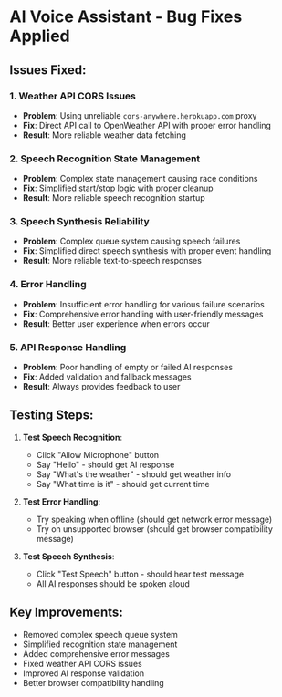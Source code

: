 # AI Voice Assistant - Bug Fixes Applied

## Issues Fixed:

### 1. Weather API CORS Issues
- **Problem**: Using unreliable `cors-anywhere.herokuapp.com` proxy
- **Fix**: Direct API call to OpenWeather API with proper error handling
- **Result**: More reliable weather data fetching

### 2. Speech Recognition State Management
- **Problem**: Complex state management causing race conditions
- **Fix**: Simplified start/stop logic with proper cleanup
- **Result**: More reliable speech recognition startup

### 3. Speech Synthesis Reliability
- **Problem**: Complex queue system causing speech failures
- **Fix**: Simplified direct speech synthesis with proper event handling
- **Result**: More reliable text-to-speech responses

### 4. Error Handling
- **Problem**: Insufficient error handling for various failure scenarios
- **Fix**: Comprehensive error handling with user-friendly messages
- **Result**: Better user experience when errors occur

### 5. API Response Handling
- **Problem**: Poor handling of empty or failed AI responses
- **Fix**: Added validation and fallback messages
- **Result**: Always provides feedback to user

## Testing Steps:

1. **Test Speech Recognition**:
   - Click "Allow Microphone" button
   - Say "Hello" - should get AI response
   - Say "What's the weather" - should get weather info
   - Say "What time is it" - should get current time

2. **Test Error Handling**:
   - Try speaking when offline (should get network error message)
   - Try on unsupported browser (should get browser compatibility message)

3. **Test Speech Synthesis**:
   - Click "Test Speech" button - should hear test message
   - All AI responses should be spoken aloud

## Key Improvements:

- Removed complex speech queue system
- Simplified recognition state management
- Added comprehensive error messages
- Fixed weather API CORS issues
- Improved AI response validation
- Better browser compatibility handling
